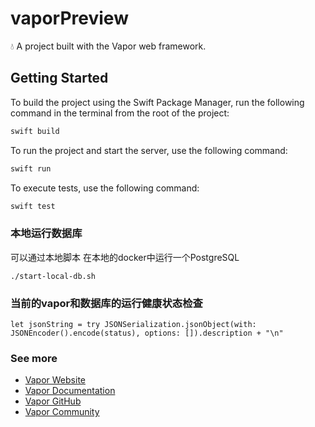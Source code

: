# vaporPreview

💧 A project built with the Vapor web framework.

## Getting Started

To build the project using the Swift Package Manager, run the following command in the terminal from the root of the project:
```bash
swift build
```

To run the project and start the server, use the following command:
```bash
swift run
```

To execute tests, use the following command:
```bash
swift test
```

### 本地运行数据库
可以通过本地脚本 在本地的docker中运行一个PostgreSQL
```shell
./start-local-db.sh
```

### 当前的vapor和数据库的运行健康状态检查
```shell
let jsonString = try JSONSerialization.jsonObject(with: JSONEncoder().encode(status), options: []).description + "\n"
```

### See more

- [Vapor Website](https://vapor.codes)
- [Vapor Documentation](https://docs.vapor.codes)
- [Vapor GitHub](https://github.com/vapor)
- [Vapor Community](https://github.com/vapor-community)
